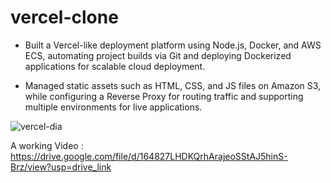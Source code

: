 # vercel-clone


- Built a Vercel-like deployment platform using Node.js, Docker, and AWS ECS, automating project builds via Git and deploying
Dockerized applications for scalable cloud deployment.

- Managed static assets such as HTML, CSS, and JS files on Amazon S3, while configuring a Reverse Proxy for routing traffic and
supporting multiple environments for live applications.



![vercel-dia](https://github.com/user-attachments/assets/b66d375b-55e6-4ce8-ac14-4561f9f3b93e)



A working Video : https://drive.google.com/file/d/164827LHDKQrhArajeoSStAJ5hinS-Brz/view?usp=drive_link
